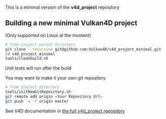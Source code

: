 This is a minimal version of the **v4d_project** repository

## Building a new minimal Vulkan4D project
(Only supported on Linux at the moment)

```bash
# from project parent directory
git clone --recursive git@github.com:Vulkan4D/v4d_project_minimal.git
cd v4d_project_minimal
tools/cleanbuild.sh
```
Unit tests will run after the build

You may want to make it your own git repository

```bash
# from project directory
tools/initNewGitRepository.sh
git remote add origin <Your Repository Url>
git push -u -f origin master
```

See V4D documentation in [the full v4d_project repository](https://github.com/Vulkan4D/v4d_project)

